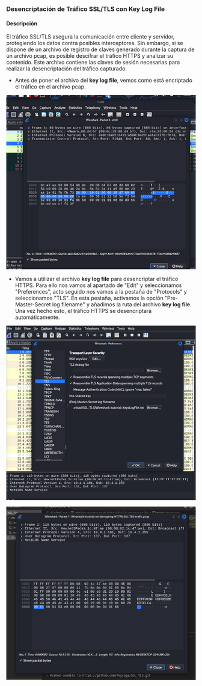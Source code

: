 ### Desencriptación de Tráfico SSL/TLS con Key Log File

#### Descripción
El tráfico SSL/TLS asegura la comunicación entre cliente y servidor, protegiendo los datos contra posibles interceptores. Sin embargo, si se dispone de un archivo de registro de claves generado durante la captura de un archivo pcap, es posible descifrar el tráfico HTTPS y analizar su contenido. Este archivo contiene las claves de sesión necesarias para realizar la desencriptación del tráfico capturado.

- Antes de poner el archivo del **key log file**, vemos como está encriptado el tráfico en el archivo pcap.

![alt text](/ANEXOS/image.png)

- Vamos a utilizar el archivo **key log file** para desencriptar el tráfico HTTPS. Para ello nos vamos al apartado de "Edit" y seleccionamos "Preferences", acto seguido nos vamos a la pestaña de "Protocols" y seleccionamos "TLS". En esta pestaña, activamos la opción "Pre-Master-Secret log filename" y añadimos la ruta del archivo **key log file**. Una vez hecho esto, el tráfico HTTPS se desencriptará automáticamente.

![alt text](/ANEXOS/image_1.png)

![alt text](/ANEXOS/image_desen.png)





